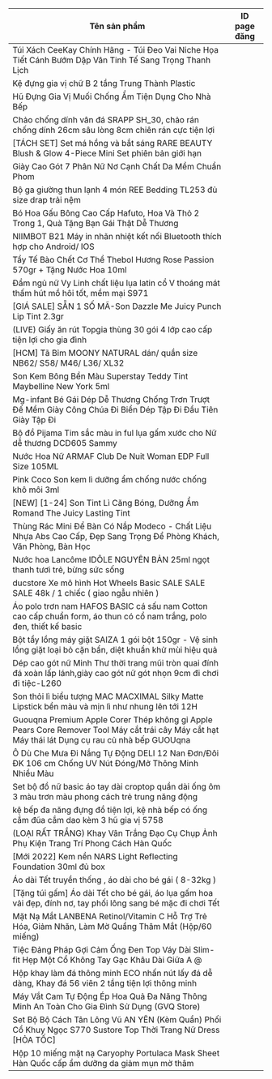 | Tên sản phẩm                                                                                                                                     | ID page đăng |
| ------------------------------------------------------------------------------------------------------------------------------------------------ | ------------ |
| Túi Xách CeeKay Chính Hãng - Túi Đeo Vai Niche Họa Tiết Cánh Bướm Dập Vân Tinh Tế Sang Trọng Thanh Lịch                                          |              |
| Kệ đựng gia vị chữ B 2 tầng Trung Thành Plastic                                                                                                  |              |
| Hũ Đựng Gia Vị Muối Chống Ẩm Tiện Dụng Cho Nhà Bếp                                                                                               |              |
| Chảo chống dính vân đá SRAPP SH_30, chảo rán chống dính 26cm sâu lòng 8cm chiên rán cực tiện lợi                                                 |              |
| [TÁCH SET] Set má hồng và bắt sáng RARE BEAUTY Blush & Glow 4-Piece Mini Set phiên bản giới hạn                                                  |              |
| Giày Cao Gót 7 Phân Nữ Nơ Cạnh Chất Da Mềm Chuẩn Phom                                                                                            |              |
| Bộ ga giường thun lạnh 4 món REE Bedding TL253 đủ size drap trải nệm                                                                             |              |
| Bó Hoa Gấu Bông Cao Cấp Hafuto, Hoa Và Thỏ 2 Trong 1, Quà Tặng Bạn Gái Thật Dễ Thương                                                            |              |
| NIIMBOT B21 Máy in nhãn nhiệt kết nối Bluetooth thích hợp cho Android/ IOS                                                                       |              |
| Tẩy Tế Bào Chết Cơ Thể Thebol Hương Rose Passion 570gr + Tặng Nước Hoa 10ml                                                                      |              |
| Đầm ngủ nữ Vy Linh chất liệu lụa latin cổ V thoáng mát thấm hút mồ hôi tốt, mềm mại S971                                                         |              |
| [GIÁ SALE] SẴN 1 SỐ MÃ-Son Dazzle Me Juicy Punch Lip Tint 2.3gr                                                                                  |              |
| (LIVE) Giấy ăn rút Topgia thùng 30 gói 4 lớp cao cấp tiện lợi cho gia đình                                                                       |              |
| [HCM] Tã Bỉm MOONY NATURAL dán/ quần size NB62/ S58/ M46/ L36/ XL32                                                                              |              |
| Son Kem Bông Bền Màu Superstay Teddy Tint Maybelline New York 5ml                                                                                |              |
| Mg-infant Bé Gái Dép Dễ Thương Chống Trơn Trượt Đế Mềm Giày Công Chúa Đi Biển Dép Tập Đi Đầu Tiên Giày Tập Đi                                    |              |
| Bộ đồ Pijama Tim sắc màu in ful lụa gấm xước cho Nữ dễ thương DCD605 Sammy                                                                       |              |
| Nước Hoa Nữ ARMAF Club De Nuit Woman EDP Full Size 105ML                                                                                         |              |
| Pink Coco Son kem lì dưỡng ẩm chống nước chống khô môi 3ml                                                                                       |              |
| [NEW] [1-24] Son Tint Lì Căng Bóng, Dưỡng Ẩm Romand The Juicy Lasting Tint                                                                       |              |
| Thùng Rác Mini Để Bàn Có Nắp Modeco - Chất Liệu Nhựa Abs Cao Cấp, Đẹp Sang Trọng Để Phòng Khách, Văn Phòng, Bàn Học                              |              |
| Nước hoa Lancôme IDÔLE NGUYÊN BẢN 25ml ngọt thanh tươi trẻ, bừng sức sống                                                                        |              |
| ducstore Xe mô hình Hot Wheels Basic SALE SALE SALE 48k / 1 chiếc ( giao ngẫu nhiên )                                                            |              |
| Áo polo trơn nam HAFOS BASIC cá sấu nam Cotton cao cấp chuẩn form, áo thun có cổ nam trắng, polo đen, thiết kế basic                             |              |
| Bột tẩy lồng máy giặt SAIZA 1 gói bột 150gr - Vệ sinh lồng giặt loại bỏ cặn bẩn, diệt khuẩn khử mùi hiệu quả                                     |              |
| Dép cao gót nữ Minh Thư thời trang mũi tròn quai đính đá xoàn lấp lánh,giày cao gót nữ gót nhọn 9cm đi chơi đi tiệc-L260                         |              |
| Son thỏi lì biểu tượng MAC MACXIMAL Silky Matte Lipstick bền màu và mịn lì như nhung lên tới 12H                                                 |              |
| Guouqna Premium Apple Corer Thép không gỉ Apple Pears Core Remover Tool Máy cắt trái cây Máy cắt hạt Máy thái lát Dụng cụ rau củ nhà bếp GUOUqna |              |
| Ô Dù Che Mưa Đi Nắng Tự Động DELI 12 Nan Đơn/Đôi ĐK 106 cm Chống UV Nút Đóng/Mở Thông Minh Nhiều Màu                                             |              |
| Set bộ đồ nữ basic áo tay dài croptop quần dài ống ôm 3 màu trơn màu phong cách trẻ trung năng động                                              |              |
| kệ bếp đa năng đựng đồ tiện lợi, kệ nhà bếp có ống cắm đũa cắm dao kèm 3 hũ gia vị 5758                                                          |              |
| (LOẠI RẤT TRẮNG) Khay Vân Trắng Đạo Cụ Chụp Ảnh Phụ Kiện Trang Trí Phong Cách Hàn Quốc                                                           |              |
| [Mới 2022] Kem nền NARS Light Reflecting Foundation 30ml đủ box                                                                                  |              |
| Áo dài Tết truyền thống , áo dài cho bé gái ( 8-32kg )                                                                                           |              |
| [Tặng túi gấm] Áo dài Tết cho bé gái, áo lụa gấm hoa vải đẹp, đính nơ, tay phối lông sang bé mặc đi chơi Tết                                     |              |
| Mặt Nạ Mắt LANBENA Retinol/Vitamin C Hỗ Trợ Trẻ Hóa, Giảm Nhăn, Làm Mờ Quầng Thâm Mắt (Hộp/60 miếng)                                             |              |
| Tiệc Đảng Pháp Gợi Cảm Ống Đen Top Váy Dài Slim-fit Hẹp Một Cổ Không Tay Gạc Khâu Dài Giữa A @                                                   |              |
| Hộp khay làm đá thông minh ECO nhấn nút lấy đá dễ dàng, Khay đá 56 viên 2 tầng tiện lợi thông minh                                               |              |
| Máy Vắt Cam Tự Động Ép Hoa Quả Đa Năng Thông Minh An Toàn Cho Gia Đình Sử Dụng (GVQ Store)                                                       |              |
| Set Bộ Bộ Cách Tân Lông Vũ AN YÊN (Kèm Quần) Phối Cổ Khuy Ngọc S770 Sustore Top Thời Trang Nữ Dress [HỎA TỐC]                                    |              |
| Hộp 10 miếng mặt nạ Caryophy Portulaca Mask Sheet Hàn Quốc cấp ẩm dưỡng da giảm mụn mờ thâm                                                      |
